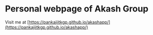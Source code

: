 # Personal webpage of Akash Group

Visit me at [https://pankajiitkgp.github.io/akashapp/](https://pankajiitkgp.github.io/akashapp/)
